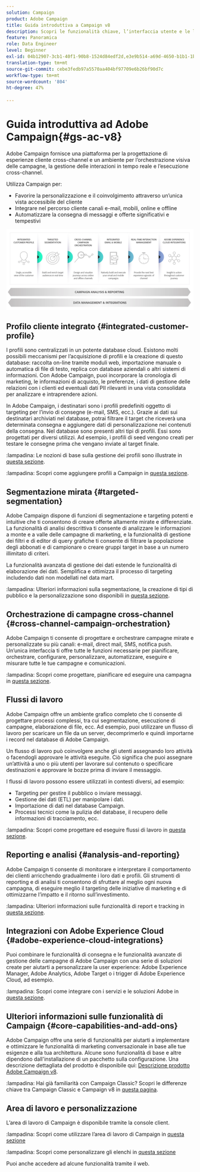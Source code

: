 ```yaml
---
solution: Campaign
product: Adobe Campaign
title: Guida introduttiva a Campaign v8
description: Scopri le funzionalità chiave, l’interfaccia utente e le linee guida globali
feature: Panoramica
role: Data Engineer
level: Beginner
exl-id: 04b12907-3cb1-40f1-90b8-1524d84edf2d,e3e9b514-a69d-4650-b1b1-1b76b4f3d63f
translation-type: tm+mt
source-git-commit: cebe3fedb97a5570aa404bf97709e6b26bf90d7c
workflow-type: tm+mt
source-wordcount: '804'
ht-degree: 47%

---
```


# Guida introduttiva ad Adobe Campaign{#gs-ac-v8}

Adobe Campaign fornisce una piattaforma per la progettazione di esperienze cliente cross-channel e un ambiente per l’orchestrazione visiva delle campagne, la gestione delle interazioni in tempo reale e l’esecuzione cross-channel.

Utilizza Campaign per:

* Favorire la personalizzazione e il coinvolgimento attraverso un’unica vista accessibile del cliente
* Integrare nel percorso cliente canali e-mail, mobili, online e offline
* Automatizzare la consegna di messaggi e offerte significativi e tempestivi

![](assets/ac-capabilities.png)

## Profilo cliente integrato {#integrated-customer-profile}

I profili sono centralizzati in un potente database cloud. Esistono molti possibili meccanismi per l’acquisizione di profili e la creazione di questo database: raccolta on-line tramite moduli web, importazione manuale o automatica di file di testo, replica con database aziendali o altri sistemi di informazioni. Con Adobe Campaign, puoi incorporare la cronologia di marketing, le informazioni di acquisto, le preferenze, i dati di gestione delle relazioni con i clienti ed eventuali dati PII rilevanti in una vista consolidata per analizzare e intraprendere azioni.

In Adobe Campaign, i destinatari sono i profili predefiniti oggetto di targeting per l’invio di consegne (e-mail, SMS, ecc.). Grazie ai dati sui destinatari archiviati nel database, potrai filtrare il target che riceverà una determinata consegna e aggiungere dati di personalizzazione nei contenuti della consegna. Nel database sono presenti altri tipi di profili. Essi sono progettati per diversi utilizzi. Ad esempio, i profili di seed vengono creati per testare le consegne prima che vengano inviate al target finale.

:lampadina: Le nozioni di base sulla gestione dei profili sono illustrate in [questa sezione](audiences.md).

:lampadina: Scopri come aggiungere profili a Campaign in [questa sezione](import.md).

## Segmentazione mirata {#targeted-segmentation}

 Adobe Campaign dispone di funzioni di segmentazione e targeting potenti e intuitive che ti consentono di creare offerte altamente mirate e differenziate. La funzionalità di analisi descrittiva ti consente di analizzare le informazioni a monte e a valle delle campagne di marketing, e la funzionalità di gestione dei filtri e di editor di query grafiche ti consente di filtrare la popolazione degli abbonati e di campionare o creare gruppi target in base a un numero illimitato di criteri.

La funzionalità avanzata di gestione dei dati estende le funzionalità di elaborazione dei dati. Semplifica e ottimizza il processo di targeting includendo dati non modellati nel data mart.

:lampadina: Ulteriori informazioni sulla segmentazione, la creazione di tipi di pubblico e la personalizzazione sono disponibili in [questa sezione](audiences.md).

## Orchestrazione di campagne cross-channel {#cross-channel-campaign-orchestration}

 Adobe Campaign ti consente di progettare e orchestrare campagne mirate e personalizzate su più canali: e-mail, direct mail, SMS, notifica push. Un’unica interfaccia ti offre tutte le funzioni necessarie per pianificare, orchestrare, configurare, personalizzare, automatizzare, eseguire e misurare tutte le tue campagne e comunicazioni.

:lampadina: Scopri come progettare, pianificare ed eseguire una campagna in [questa sezione](campaigns.md).

## Flussi di lavoro

Adobe Campaign offre un ambiente grafico completo che ti consente di progettare processi complessi, tra cui segmentazione, esecuzione di campagne, elaborazione di file, ecc. Ad esempio, puoi utilizzare un flusso di lavoro per scaricare un file da un server, decomprimerlo e quindi importarne i record nel database di Adobe Campaign.

Un flusso di lavoro può coinvolgere anche gli utenti assegnando loro attività o facendogli approvare le attività eseguite. Ciò significa che puoi assegnare un’attività a uno o più utenti per lavorare sul contenuto o specificare destinazioni e approvare le bozze prima di inviare il messaggio.

I flussi di lavoro possono essere utilizzati in contesti diversi, ad esempio:

* Targeting per gestire il pubblico o inviare messaggi.
* Gestione dei dati (ETL) per manipolare i dati.
* Importazione di dati nel database Campaign.
* Processi tecnici come la pulizia del database, il recupero delle informazioni di tracciamento, ecc.

:lampadina: Scopri come progettare ed eseguire flussi di lavoro in [questa sezione](../config/workflows.md).

## Reporting e analisi {#analysis-and-reporting}

 Adobe Campaign ti consente di monitorare e interpretare il comportamento dei clienti arricchendo gradualmente i loro dati e profili. Gli strumenti di reporting e di analisi ti consentono di sfruttare al meglio ogni nuova campagna, di eseguire meglio il targeting delle iniziative di marketing e di ottimizzarne l’impatto e il ritorno sull’investimento.

:lampadina:  Ulteriori informazioni sulle funzionalità di report e tracking in [questa sezione](reporting.md).

## Integrazioni con Adobe Experience Cloud {#adobe-experience-cloud-integrations}

Puoi combinare le funzionalità di consegna e le funzionalità avanzate di gestione delle campagne di Adobe Campaign con una serie di soluzioni create per aiutarti a personalizzare la user experience: Adobe Experience Manager, Adobe Analytics, Adobe Target o i trigger di Adobe Experience Cloud, ad esempio.

:lampadina: Scopri come integrare con i servizi e le soluzioni Adobe in [questa sezione](../connect/integration.md).

## Ulteriori informazioni sulle funzionalità di Campaign {#core-capabilities-and-add-ons}

Adobe Campaign offre una serie di funzionalità per aiutarti a implementare e ottimizzare le funzionalità di marketing conversazionale in base alle tue esigenze e alla tua architettura. Alcune sono funzionalità di base e altre dipendono dall&#39;installazione di un pacchetto sulla configurazione. Una descrizione dettagliata del prodotto è disponibile qui: [Descrizione prodotto Adobe Campaign v8](https://helpx.adobe.com/it/legal/product-descriptions/adobe-campaign-classic---product-description.html).

:lampadina: Hai già familiarità con Campaign Classic? Scopri le differenze chiave tra Campaign Classic e Campaign v8 in [questa pagina](capability-matrix.md).

## Area di lavoro e personalizzazione

L’area di lavoro di Campaign è disponibile tramite la console client.

:lampadina:  Scopri come utilizzare l’area di lavoro di Campaign in [questa sezione](https://experienceleague.adobe.com/docs/campaign-classic/using/getting-started/starting-with-adobe-campaign/campaign-workspace/adobe-campaign-workspace.html)

:lampadina:  Scopri come personalizzare gli elenchi in [questa sezione](https://experienceleague.adobe.com/docs/campaign-classic/using/getting-started/starting-with-adobe-campaign/campaign-workspace/adobe-campaign-ui-lists.html)

Puoi anche accedere ad alcune funzionalità tramite il web.

